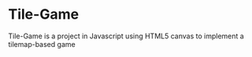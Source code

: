 Tile-Game
=========
Tile-Game is a project in Javascript using HTML5 canvas to implement a tilemap-based game
